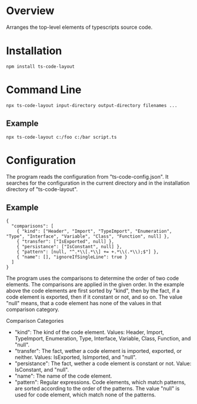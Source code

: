 # Overview

Arranges the top-level elements of typescripts source code.

# Installation

```
npm install ts-code-layout
```

# Command Line

```
npx ts-code-layout input-directory output-directory filenames ...
```

## Example

```
npx ts-code-layout c:/foo c:/bar script.ts
```

# Configuration

The program reads the configuration from "ts-code-config.json". It searches for the configuration in the current directory and in the installation directory of "ts-code-layout".

## Example

```
{
  "comparisons": [
    { "kind": ["Header", "Import", "TypeImport", "Enumeration", "Type", "Interface", "Variable", "Class", "Function", null] },
    { "transfer": ["IsExported", null] },
    { "persistance": ["IsConstant", null] },
    { "pattern": [null, "^.*\\[.*\\] += +.*\\(.*\\);$"] },
    { "name": [], "ignoreIfSingleLine": true }
  ]
}
```

The program uses the comparisons to determine the order of two code elements. The comparisons are applied in the given order. In the example above the code elements are first sorted by "kind", then by the fact, if a code element is exported, then if it constant or not, and so on. The value "null" means, that a code element has none of the values in that comparison category.

Comparison Categories

- "kind": The kind of the code element. Values: Header, Import, TypeImport, Enumeration, Type, Interface, Variable, Class, Function, and "null".
- "transfer": The fact, wether a code element is imported, exported, or neither. Values: IsExported, IsImported, and "null".
- "persistance": The fact, wether a code element is constant or not. Value: IsConstant, and "null".
- "name": The name of the code element.
- "pattern": Regular expressions. Code elements, which match patterns, are sorted according to the order of the patterns. The value "null" is used for code element, which match none of the patterns.